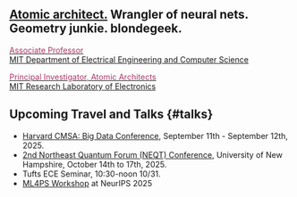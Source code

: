 ## [Atomic architect.](https://cs.lbl.gov/news-media/news/2018/tess-smidt-atomic-architect-and-2018-luis-alvarez-fellow/) Wrangler of neural nets. Geometry junkie. blondegeek.


<a href="https://www.eecs.mit.edu/people/faculty/tess-smidt"><font color="A83869">Associate Professor</font></a>
<br>
<a href="https://www.eecs.mit.edu/">MIT Department of Electrical Engineering and Computer Science</a>

<a href="http://atomicarchitects.com/"><font color="A83869">Principal Investigator, Atomic Architects</font></a>
<br>
<a href="https://www.rle.mit.edu/">MIT Research Laboratory of Electronics</a>

<!-- ## Upcoming <s>Travel and</s> (Remote) Talks {#talks} -->
<!-- * ... -->

## Upcoming Travel and Talks {#talks}
* [Harvard CMSA: Big Data Conference](https://cmsa.fas.harvard.edu/event/bigdata_2025/), September 11th - September 12th, 2025.
* [2nd Northeast Quantum Forum (NEQT) Conference](https://sites.usnh.edu/neqt/), University of New Hampshire, October 14th to 17th, 2025.
* Tufts ECE Seminar, 10:30-noon 10/31.
* [ML4PS Workshop](https://ml4physicalsciences.github.io/2025/) at NeurIPS 2025
